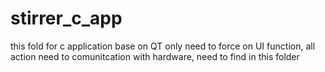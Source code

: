 # stirrer_c_app
this fold for c application base on QT only need to force on UI function, all action need to comunitcation with hardware, need to find in this folder
